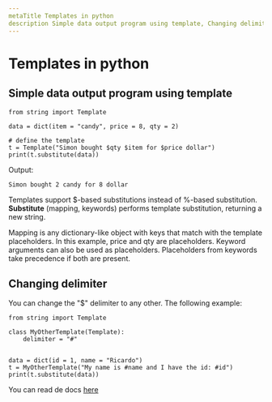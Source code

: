 ```yaml
---
metaTitle Templates in python
description Simple data output program using template, Changing delimiter
---
```


# Templates in python




## Simple data output program using template


```
from string import Template

data = dict(item = "candy", price = 8, qty = 2)

# define the template
t = Template("Simon bought $qty $item for $price dollar")   
print(t.substitute(data))

```

Output:

```
Simon bought 2 candy for 8 dollar

```

Templates support $-based substitutions instead of %-based substitution. **Substitute** (mapping, keywords) performs template substitution, returning a new string.

Mapping is any dictionary-like object with keys that match with the template placeholders. In this example, price and qty are placeholders. Keyword arguments can also be used as placeholders. Placeholders from keywords take precedence if both are present.



## Changing delimiter


You can change the "$" delimiter to any other. The following example:

```
from string import Template

class MyOtherTemplate(Template):
    delimiter = "#"


data = dict(id = 1, name = "Ricardo")
t = MyOtherTemplate("My name is #name and I have the id: #id")
print(t.substitute(data))

```

You can read de docs [here](https://docs.python.org/3/library/string.html?highlight=template#string.Template.template)

